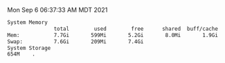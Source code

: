 Mon Sep  6 06:37:33 AM MDT 2021
```bash
System Memory
               total        used        free      shared  buff/cache   available
Mem:           7.7Gi       599Mi       5.2Gi       8.0Mi       1.9Gi       6.8Gi
Swap:          7.6Gi       209Mi       7.4Gi
System Storage
654M	.
```
